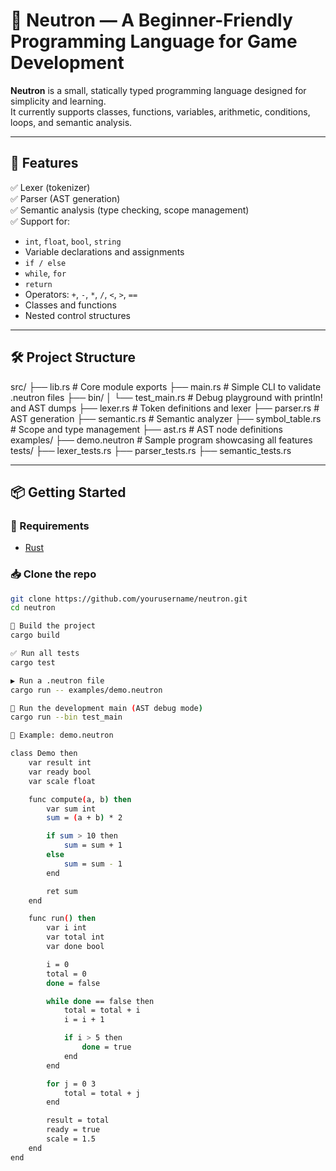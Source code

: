 # 🧠 Neutron — A Beginner-Friendly Programming Language for Game Development

**Neutron** is a small, statically typed programming language designed for simplicity and learning.  
It currently supports classes, functions, variables, arithmetic, conditions, loops, and semantic analysis.

---

## 🚀 Features

✅ Lexer (tokenizer)  
✅ Parser (AST generation)  
✅ Semantic analysis (type checking, scope management)  
✅ Support for:
- `int`, `float`, `bool`, `string`
- Variable declarations and assignments
- `if / else`
- `while`, `for`
- `return`
- Operators: `+`, `-`, `*`, `/`, `<`, `>`, `==`
- Classes and functions
- Nested control structures

---

## 🛠️ Project Structure

src/ ├── lib.rs # Core module exports ├── main.rs # Simple CLI to validate .neutron files ├── bin/ │ └── test_main.rs # Debug playground with println! and AST dumps ├── lexer.rs # Token definitions and lexer ├── parser.rs # AST generation ├── semantic.rs # Semantic analyzer ├── symbol_table.rs # Scope and type management ├── ast.rs # AST node definitions examples/ ├── demo.neutron # Sample program showcasing all features tests/ ├── lexer_tests.rs ├── parser_tests.rs ├── semantic_tests.rs

---

## 📦 Getting Started

### 🔧 Requirements
- [Rust](https://www.rust-lang.org/tools/install)

### 📥 Clone the repo
```bash
git clone https://github.com/yourusername/neutron.git
cd neutron

🔄 Build the project
cargo build

✅ Run all tests
cargo test

▶️ Run a .neutron file
cargo run -- examples/demo.neutron

🧪 Run the development main (AST debug mode)
cargo run --bin test_main

📄 Example: demo.neutron

class Demo then
    var result int
    var ready bool
    var scale float

    func compute(a, b) then
        var sum int
        sum = (a + b) * 2

        if sum > 10 then
            sum = sum + 1
        else
            sum = sum - 1
        end

        ret sum
    end

    func run() then
        var i int
        var total int
        var done bool

        i = 0
        total = 0
        done = false

        while done == false then
            total = total + i
            i = i + 1

            if i > 5 then
                done = true
            end
        end

        for j = 0 3
            total = total + j
        end

        result = total
        ready = true
        scale = 1.5
    end
end

